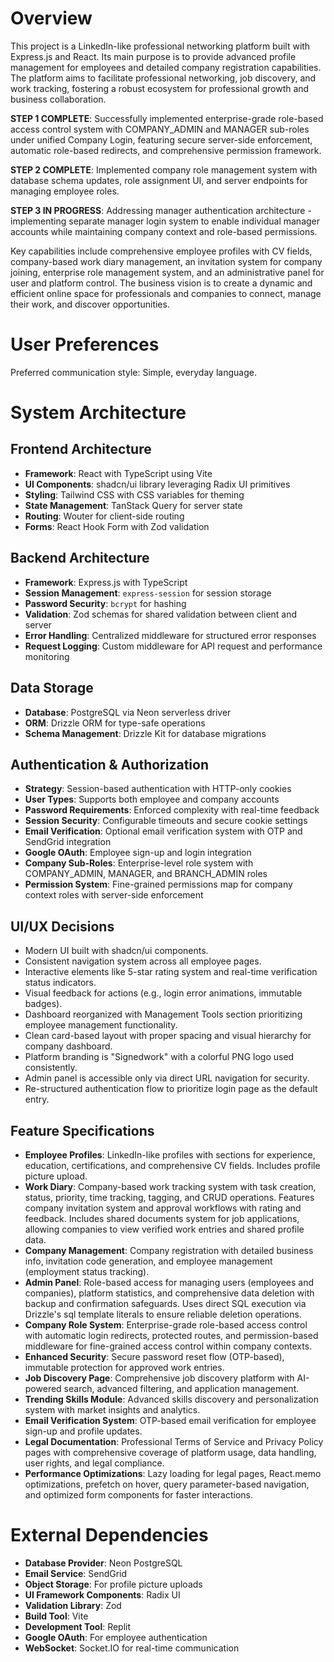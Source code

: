 # Overview
This project is a LinkedIn-like professional networking platform built with Express.js and React. Its main purpose is to provide advanced profile management for employees and detailed company registration capabilities. The platform aims to facilitate professional networking, job discovery, and work tracking, fostering a robust ecosystem for professional growth and business collaboration. 

**STEP 1 COMPLETE**: Successfully implemented enterprise-grade role-based access control system with COMPANY_ADMIN and MANAGER sub-roles under unified Company Login, featuring secure server-side enforcement, automatic role-based redirects, and comprehensive permission framework.

**STEP 2 COMPLETE**: Implemented company role management system with database schema updates, role assignment UI, and server endpoints for managing employee roles.

**STEP 3 IN PROGRESS**: Addressing manager authentication architecture - implementing separate manager login system to enable individual manager accounts while maintaining company context and role-based permissions.

Key capabilities include comprehensive employee profiles with CV fields, company-based work diary management, an invitation system for company joining, enterprise role management system, and an administrative panel for user and platform control. The business vision is to create a dynamic and efficient online space for professionals and companies to connect, manage their work, and discover opportunities.

# User Preferences
Preferred communication style: Simple, everyday language.

# System Architecture

## Frontend Architecture
- **Framework**: React with TypeScript using Vite
- **UI Components**: shadcn/ui library leveraging Radix UI primitives
- **Styling**: Tailwind CSS with CSS variables for theming
- **State Management**: TanStack Query for server state
- **Routing**: Wouter for client-side routing
- **Forms**: React Hook Form with Zod validation

## Backend Architecture
- **Framework**: Express.js with TypeScript
- **Session Management**: `express-session` for session storage
- **Password Security**: `bcrypt` for hashing
- **Validation**: Zod schemas for shared validation between client and server
- **Error Handling**: Centralized middleware for structured error responses
- **Request Logging**: Custom middleware for API request and performance monitoring

## Data Storage
- **Database**: PostgreSQL via Neon serverless driver
- **ORM**: Drizzle ORM for type-safe operations
- **Schema Management**: Drizzle Kit for database migrations

## Authentication & Authorization
- **Strategy**: Session-based authentication with HTTP-only cookies
- **User Types**: Supports both employee and company accounts
- **Password Requirements**: Enforced complexity with real-time feedback
- **Session Security**: Configurable timeouts and secure cookie settings
- **Email Verification**: Optional email verification system with OTP and SendGrid integration
- **Google OAuth**: Employee sign-up and login integration
- **Company Sub-Roles**: Enterprise-level role system with COMPANY_ADMIN, MANAGER, and BRANCH_ADMIN roles
- **Permission System**: Fine-grained permissions map for company context roles with server-side enforcement

## UI/UX Decisions
- Modern UI built with shadcn/ui components.
- Consistent navigation system across all employee pages.
- Interactive elements like 5-star rating system and real-time verification status indicators.
- Visual feedback for actions (e.g., login error animations, immutable badges).
- Dashboard reorganized with Management Tools section prioritizing employee management functionality.
- Clean card-based layout with proper spacing and visual hierarchy for company dashboard.
- Platform branding is "Signedwork" with a colorful PNG logo used consistently.
- Admin panel is accessible only via direct URL navigation for security.
- Re-structured authentication flow to prioritize login page as the default entry.

## Feature Specifications
- **Employee Profiles**: LinkedIn-like profiles with sections for experience, education, certifications, and comprehensive CV fields. Includes profile picture upload.
- **Work Diary**: Company-based work tracking system with task creation, status, priority, time tracking, tagging, and CRUD operations. Features company invitation system and approval workflows with rating and feedback. Includes shared documents system for job applications, allowing companies to view verified work entries and shared profile data.
- **Company Management**: Company registration with detailed business info, invitation code generation, and employee management (employment status tracking).
- **Admin Panel**: Role-based access for managing users (employees and companies), platform statistics, and comprehensive data deletion with backup and confirmation safeguards. Uses direct SQL execution via Drizzle's sql template literals to ensure reliable deletion operations.
- **Company Role System**: Enterprise-grade role-based access control with automatic login redirects, protected routes, and permission-based middleware for fine-grained access control within company contexts.
- **Enhanced Security**: Secure password reset flow (OTP-based), immutable protection for approved work entries.
- **Job Discovery Page**: Comprehensive job discovery platform with AI-powered search, advanced filtering, and application management.
- **Trending Skills Module**: Advanced skills discovery and personalization system with market insights and analytics.
- **Email Verification System**: OTP-based email verification for employee sign-up and profile updates.
- **Legal Documentation**: Professional Terms of Service and Privacy Policy pages with comprehensive coverage of platform usage, data handling, user rights, and legal compliance.
- **Performance Optimizations**: Lazy loading for legal pages, React.memo optimizations, prefetch on hover, query parameter-based navigation, and optimized form components for faster interactions.

# External Dependencies
- **Database Provider**: Neon PostgreSQL
- **Email Service**: SendGrid
- **Object Storage**: For profile picture uploads
- **UI Framework Components**: Radix UI
- **Validation Library**: Zod
- **Build Tool**: Vite
- **Development Tool**: Replit
- **Google OAuth**: For employee authentication
- **WebSocket**: Socket.IO for real-time communication